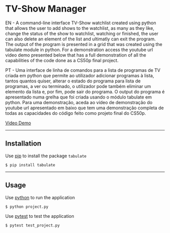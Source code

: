 # TV-Show Manager
EN - A command-line interface TV-Show watchlist created using python that allows the user to add shows to the watchlist, as many as they like, change the status of the show to watchlist, watching or finished, the user can also delete an element of the list and ultimatly can exit the program. The output of the program is presented in a grid that was created using the tabulate module in python. For a demonstration access the youtube url video demo presented below that has a full demonstration of all the capabilities of the code done as a CS50p final project.

PT - Uma interface de linha de comandos para a lista de programas de TV criada em python que permite ao utilizador adicionar programas à lista, tantos quantos quiser, alterar o estado do programa para lista de programas, a ver ou terminado, o utilizador pode também eliminar um elemento da lista e, por fim, pode sair do programa. O output do programa é apresentado numa grelha que foi criada usando o módulo tabulate em python. Para uma demonstração, aceda ao vídeo de demonstração do youtube url apresentado em baixo que tem uma demonstração completa de todas as capacidades do código feito como projeto final do CS50p.

[Video Demo](https://www.youtube.com/watch?v=fPXDnK6M-0M)

---

## Installation
Use [pip](https://pip.pypa.io/en/stable/) to install the package `tabulate`
```
$ pip install tabulate
```

---

## Usage
Use [python](https://www.python.org/) to run the application
```
$ python project.py
```
Use [pytest](https://docs.pytest.org/en/7.2.x/) to test the application
```
$ pytest test_project.py
```
